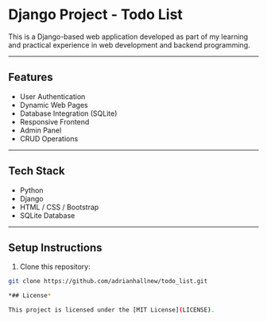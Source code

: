 # Django Project - Todo List

This is a Django-based web application developed as part of my learning and practical experience in web development and backend programming.

---

## Features
- User Authentication
- Dynamic Web Pages
- Database Integration (SQLite)
- Responsive Frontend
- Admin Panel
- CRUD Operations

---

## Tech Stack
- Python
- Django
- HTML / CSS / Bootstrap
- SQLite Database

---

## Setup Instructions

1. Clone this repository:
```bash
git clone https://github.com/adrianhallnew/todo_list.git

*## License*

This project is licensed under the [MIT License](LICENSE).
